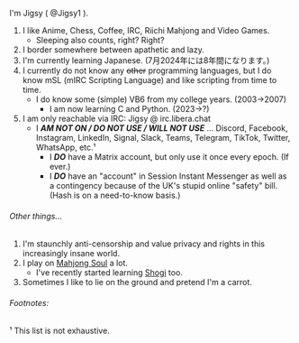 I'm Jigsy ( @Jigsy1 ).

1. I like Anime, Chess, Coffee, IRC, Riichi Mahjong and Video Games.
   - Sleeping also counts, right? Right?
2. I border somewhere between apathetic and lazy.
3. I'm currently learning Japanese. (7月2024年には8年間になります。)
4. I currently do not know any ~~other~~ programming languages, but I do know mSL (mIRC Scripting Language) and like scripting from time to time.
   - I do know some (simple) VB6 from my college years. (2003->2007)
      - I am now learning C and Python. (2023->?)
5. I am only reachable via IRC: Jigsy @ irc.libera.chat
   - I ***AM NOT ON / DO NOT USE / WILL NOT USE*** ... Discord, Facebook, Instagram, LinkedIn, Signal, Slack, Teams, Telegram, TikTok, Twitter, WhatsApp, etc.¹
      - I ***DO*** have a Matrix account, but only use it once every epoch. (If ever.)
      - I ***DO*** have an "account" in Session Instant Messenger as well as a contingency because of the UK's stupid online "safety" bill. (Hash is on a need-to-know basis.)

###### Other things...

1. I'm staunchly anti-censorship and value privacy and rights in this increasingly insane world.
2. I play on <a href="https://mahjongsoul.game.yo-star.com/" target="_blank" title="Mahjong Soul">Mahjong Soul</a> a lot.
   - I've recently started learning <a href="https://lishogi.org/" target="_blank" title="Lishogi">Shogi</a> too.
3. Sometimes I like to lie on the ground and pretend I'm a carrot.

###### Footnotes:

¹ This list is not exhaustive.
